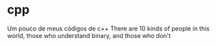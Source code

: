 # cpp
Um pouco de meus códigos de c++
There are 10 kinds of people in this world, those who understand binary, and those who don't
